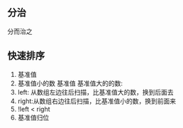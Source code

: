 ## 分治

分而治之

## 快速排序
1. 基准值
2. 基准值小的数 基准值 基准值大的的数:
  1. left: 从数组左边往后扫描，比基准值大的数，换到后面去
  2. right:从数组右边往后扫描，比基准值小的数，换到前面来
  3. !left < right 
3. 基准值归位